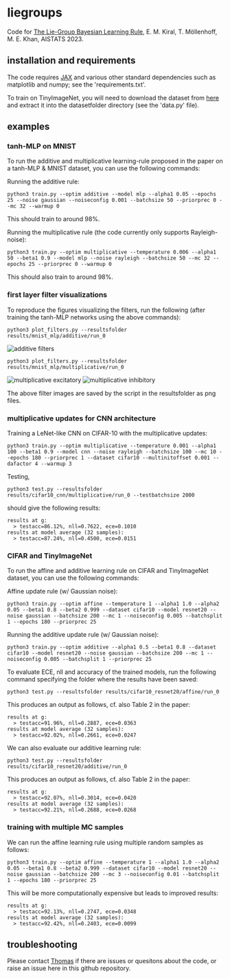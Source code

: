# liegroups
Code for [The Lie-Group Bayesian Learning Rule](https://arxiv.org/abs/2303.04397),
E. M. Kiral, T. Möllenhoff, M. E. Khan, AISTATS 2023.

## installation and requirements
The code requires [JAX](https://github.com/google/jax) and various other standard dependencies such as matplotlib and numpy; see the 'requirements.txt'. 

To train on TinyImageNet, you will need to download the dataset from [here](http://cs231n.stanford.edu/tiny-imagenet-200.zip) 
and extract it into the datasetfolder directory (see the 'data.py' file). 

## examples

### tanh-MLP on MNIST
To run the additive and multiplicative learning-rule proposed in the paper on a tanh-MLP & MNIST dataset, you can use the following commands: 

Running the additive rule:
```
python3 train.py --optim additive --model mlp --alpha1 0.05 --epochs 25 --noise gaussian --noiseconfig 0.001 --batchsize 50 --priorprec 0 --mc 32 --warmup 0
``` 

This should train to around 98%.

Running the multiplicative rule (the code currently only supports Rayleigh-noise):
```
python3 train.py --optim multiplicative --temperature 0.006 --alpha1 50 --beta1 0.9 --model mlp --noise rayleigh --batchsize 50 --mc 32 --epochs 25 --priorprec 0 --warmup 0
```

This should also train to around 98%.

### first layer filter visualizations

To reproduce the figures visualizing the filters, run the following (after training the tanh-MLP networks using the above commands):

```
python3 plot_filters.py --resultsfolder results/mnist_mlp/additive/run_0 
```

![additive filters](https://i.imgur.com/PD3utxC.png)

```
python3 plot_filters.py --resultsfolder results/mnist_mlp/multiplicative/run_0 
```

![multiplicative excitatory](https://i.imgur.com/6v3LWn5.png)
![multiplicative inhibitory](https://i.imgur.com/2NDYJq6.png)

The above filter images are saved by the script in the resultsfolder as png files. 

### multiplicative updates for CNN architecture
Training a LeNet-like CNN on CIFAR-10 with the multiplicative updates:
```
python3 train.py --optim multiplicative --temperature 0.001 --alpha1 100 --beta1 0.9 --model cnn --noise rayleigh --batchsize 100 --mc 10 --epochs 180 --priorprec 1 --dataset cifar10 --multinitoffset 0.001 --dafactor 4 --warmup 3
```

Testing,
```
python3 test.py --resultsfolder results/cifar10_cnn/multiplicative/run_0 --testbatchsize 2000
```
should give the following results:
```
results at g:
  > testacc=86.12%, nll=0.7622, ece=0.1010
results at model average (32 samples):
  > testacc=87.24%, nll=0.4500, ece=0.0151
```

### CIFAR and TinyImageNet
To run the affine and additive learning rule on CIFAR and TinyImageNet dataset, you can use the following commands: 

Affine update rule (w/ Gaussian noise):
```
python3 train.py --optim affine --temperature 1 --alpha1 1.0 --alpha2 0.05 --beta1 0.8 --beta2 0.999 --dataset cifar10 --model resnet20 --noise gaussian --batchsize 200 --mc 1 --noiseconfig 0.005 --batchsplit 1 --epochs 180 --priorprec 25
```

Running the additive update rule (w/ Gaussian noise):
```
python3 train.py --optim additive --alpha1 0.5 --beta1 0.8 --dataset cifar10 --model resnet20 --noise gaussian --batchsize 200 --mc 1 --noiseconfig 0.005 --batchsplit 1 --priorprec 25
```

To evaluate ECE, nll and accuracy of the trained models, run the following command specifying the folder where the results have been saved:

```
python3 test.py --resultsfolder results/cifar10_resnet20/affine/run_0
```

This produces an output as follows, cf. also Table 2 in the paper:
```
results at g:
  > testacc=91.96%, nll=0.2887, ece=0.0363
results at model average (32 samples):
  > testacc=92.02%, nll=0.2661, ece=0.0247
```

We can also evaluate our additive learning rule:
```
python3 test.py --resultsfolder results/cifar10_resnet20/additive/run_0
```

This produces an output as follows, cf. also Table 2 in the paper:
```
results at g:
  > testacc=92.07%, nll=0.3014, ece=0.0420
results at model average (32 samples):
  > testacc=92.21%, nll=0.2688, ece=0.0268
```

### training with multiple MC samples

We can run the affine learning rule using multiple random samples as follows:
```
python3 train.py --optim affine --temperature 1 --alpha1 1.0 --alpha2 0.05 --beta1 0.8 --beta2 0.999 --dataset cifar10 --model resnet20 --noise gaussian --batchsize 200 --mc 3 --noiseconfig 0.01 --batchsplit 1 --epochs 180 --priorprec 25
```
This will be more computationally expensive but leads to improved results:
```
results at g:
  > testacc=92.13%, nll=0.2747, ece=0.0348
results at model average (32 samples):
  > testacc=92.42%, nll=0.2403, ece=0.0099
```

## troubleshooting

Please contact [Thomas](thomas.moellenhoff@riken.jp) if there are issues or quesitons about the code, or raise an issue here in this github repository.
